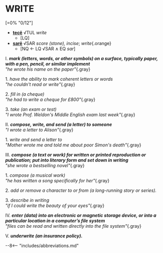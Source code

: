 # WRITE

[=0% "0/12"]

+ [**tecë**](https://eldamo.org/content/words/word-1986488979.html) √TUL *write*
	+ [LQ]
+ [**sarë**](https://eldamo.org/content/words/word-3183766133.html) √SAR *score (stone), incise*; *write*{.orange}
	+ [NQ &larr; LQ √SAR &and; EQ *sar*]

I. ***mark (letters, words, or other symbols) on a surface, typically paper, with a pen, pencil, or similar implement***<br>
*"he wrote his name on the paper"*{.gray}

1\. *have the ability to mark coherent letters or words*<br>
*"he couldn't read or write"*{.gray}

2\. *fill in (a cheque)*<br>
*"he had to write a cheque for £800"*{.gray}

3\. *take (an exam or test)*<br>
*"I wrote Prof. Weldon's Middle English exam last week"*{.gray}

II. ***compose, write, and send (a letter) to someone***<br>
*"I wrote a letter to Alison"*{.gray}

1\. *write and send a letter to*<br>
*"Mother wrote me and told me about poor Simon's death"*{.gray}

III. ***compose (a text or work) for written or printed reproduction or publication; put into literary form and set down in writing***<br>
*"she wrote a bestselling novel"*{.gray}

1\. *compose (a musical work)*<br>
*"he has written a song specifically for her"*{.gray}

2\. *add or remove a character to or from (a long-running story or series).*

3\. *describe in writing*<br>
*"if I could write the beauty of your eyes"*{.gray}

IV. ***enter (data) into an electronic or magnetic storage device, or into a particular location in a computer’s file system***<br>
*"files can be read and written directly into the file system"*{.gray}

V. ***underwrite (an insurance policy).***

--8<-- "includes/abbreviations.md"
